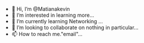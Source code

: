 - 👋 Hi, I’m @Matianakevin
- 👀 I’m interested in learning more...
- 🌱 I’m currently learning Networking ...
- 💞️ I’m looking to collaborate on nothing in particular...
- 📫 How to reach me."email"...

<!---
Matianakevin/Matianakevin is a ✨ special ✨ repository because its `README.md` (this file) appears on your GitHub profile.
You can click the Preview link to take a look at your changes.
--->

